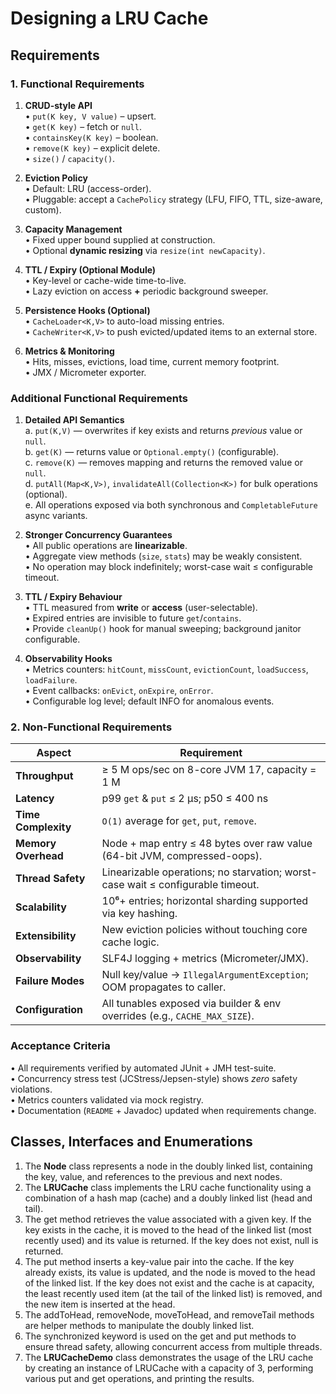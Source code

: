 # Designing a LRU Cache

## Requirements

### 1. Functional Requirements
1. **CRUD-style API**  
   • `put(K key, V value)` – upsert.  
   • `get(K key)` – fetch or `null`.  
   • `containsKey(K key)` – boolean.  
   • `remove(K key)` – explicit delete.  
   • `size()` / `capacity()`.

2. **Eviction Policy**  
   • Default: LRU (access-order).  
   • Pluggable: accept a `CachePolicy` strategy (LFU, FIFO, TTL, size-aware, custom).

3. **Capacity Management**  
   • Fixed upper bound supplied at construction.  
   • Optional **dynamic resizing** via `resize(int newCapacity)`.

4. **TTL / Expiry (Optional Module)**  
   • Key-level or cache-wide time-to-live.  
   • Lazy eviction on access **+** periodic background sweeper.

5. **Persistence Hooks (Optional)**  
   • `CacheLoader<K,V>` to auto-load missing entries.  
   • `CacheWriter<K,V>` to push evicted/updated items to an external store.

6. **Metrics & Monitoring**  
   • Hits, misses, evictions, load time, current memory footprint.  
   • JMX / Micrometer exporter.

### Additional Functional Requirements
1. **Detailed API Semantics**  
   a. `put(K,V)` — overwrites if key exists and returns *previous* value or `null`.  
   b. `get(K)` — returns value or `Optional.empty()` (configurable).  
   c. `remove(K)` — removes mapping and returns the removed value or `null`.  
   d. `putAll(Map<K,V>)`, `invalidateAll(Collection<K>)` for bulk operations (optional).  
   e. All operations exposed via both synchronous and `CompletableFuture` async variants.

2. **Stronger Concurrency Guarantees**  
   • All public operations are **linearizable**.  
   • Aggregate view methods (`size`, `stats`) may be weakly consistent.  
   • No operation may block indefinitely; worst-case wait ≤ configurable timeout.

3. **TTL / Expiry Behaviour**  
   • TTL measured from **write** or **access** (user-selectable).  
   • Expired entries are invisible to future `get`/`contains`.  
   • Provide `cleanUp()` hook for manual sweeping; background janitor configurable.

4. **Observability Hooks**  
   • Metrics counters: `hitCount`, `missCount`, `evictionCount`, `loadSuccess`, `loadFailure`.  
   • Event callbacks: `onEvict`, `onExpire`, `onError`.  
   • Configurable log level; default INFO for anomalous events.

### 2. Non-Functional Requirements
| Aspect              | Requirement                                                                    |
|---------------------|--------------------------------------------------------------------------------|
| **Throughput**      | ≥ 5 M ops/sec on 8-core JVM 17, capacity = 1 M                                   |
| **Latency**         | p99 `get` & `put` ≤ 2 µs; p50 ≤ 400 ns                                          |
| **Time Complexity** | `O(1)` average for `get`, `put`, `remove`.                                      |
| **Memory Overhead** | Node + map entry ≤ 48 bytes over raw value (64-bit JVM, compressed-oops).        |
| **Thread Safety**   | Linearizable operations; no starvation; worst-case wait ≤ configurable timeout. |
| **Scalability**     | 10⁶+ entries; horizontal sharding supported via key hashing.                    |
| **Extensibility**   | New eviction policies without touching core cache logic.                        |
| **Observability**   | SLF4J logging + metrics (Micrometer/JMX).                                       |
| **Failure Modes**   | Null key/value → `IllegalArgumentException`; OOM propagates to caller.          |
| **Configuration**   | All tunables exposed via builder & env overrides (e.g., `CACHE_MAX_SIZE`).      |

### Acceptance Criteria
• All requirements verified by automated JUnit + JMH test-suite.  
• Concurrency stress test (JCStress/Jepsen-style) shows *zero* safety violations.  
• Metrics counters validated via mock registry.  
• Documentation (`README` + Javadoc) updated when requirements change.

## Classes, Interfaces and Enumerations
1. The **Node** class represents a node in the doubly linked list, containing the key, value, and references to the previous and next nodes.
2. The **LRUCache** class implements the LRU cache functionality using a combination of a hash map (cache) and a doubly linked list (head and tail).
3. The get method retrieves the value associated with a given key. If the key exists in the cache, it is moved to the head of the linked list (most recently used) and its value is returned. If the key does not exist, null is returned.
4. The put method inserts a key-value pair into the cache. If the key already exists, its value is updated, and the node is moved to the head of the linked list. If the key does not exist and the cache is at capacity, the least recently used item (at the tail of the linked list) is removed, and the new item is inserted at the head.
5. The addToHead, removeNode, moveToHead, and removeTail methods are helper methods to manipulate the doubly linked list.
6. The synchronized keyword is used on the get and put methods to ensure thread safety, allowing concurrent access from multiple threads.
7. The **LRUCacheDemo** class demonstrates the usage of the LRU cache by creating an instance of LRUCache with a capacity of 3, performing various put and get operations, and printing the results.